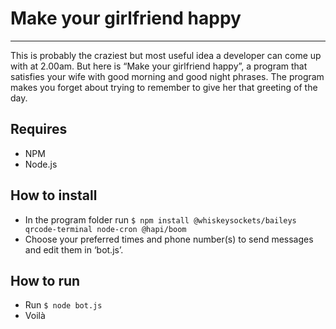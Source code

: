 # Make your girlfriend happy

---

This is probably the craziest but most useful idea a developer can come up with at 2.00am. But here is “Make your girlfriend happy”, a program that satisfies your wife with good morning and good night phrases. The program makes you forget about trying to remember to give her that greeting of the day.

## Requires
- NPM
- Node.js

## How to install
- In the program folder run `$ npm install @whiskeysockets/baileys qrcode-terminal node-cron @hapi/boom`
- Choose your preferred times and phone number(s) to send messages and edit them in ‘bot.js’.

## How to run

- Run `$ node bot.js`
- Voilà